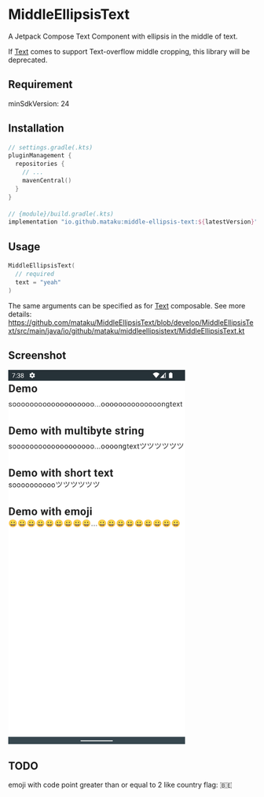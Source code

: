 # MiddleEllipsisText

A Jetpack Compose Text Component with ellipsis in the middle of text.

If [Text](https://developer.android.com/reference/kotlin/androidx/compose/material/package-summary#Text(kotlin.String,androidx.compose.ui.Modifier,androidx.compose.ui.graphics.Color,androidx.compose.ui.unit.TextUnit,androidx.compose.ui.text.font.FontStyle,androidx.compose.ui.text.font.FontWeight,androidx.compose.ui.text.font.FontFamily,androidx.compose.ui.unit.TextUnit,androidx.compose.ui.text.style.TextDecoration,androidx.compose.ui.text.style.TextAlign,androidx.compose.ui.unit.TextUnit,androidx.compose.ui.text.style.TextOverflow,kotlin.Boolean,kotlin.Int,kotlin.Function1,androidx.compose.ui.text.TextStyle))
comes to support Text-overflow middle cropping, this library will be deprecated.

## Requirement

minSdkVersion: 24

## Installation

```kotlin
// settings.gradle(.kts)
pluginManagement {
  repositories {
    // ...
    mavenCentral()
  }
}

// {module}/build.gradle(.kts)
implementation "io.github.mataku:middle-ellipsis-text:${latestVersion}"
```

## Usage

```kotlin
MiddleEllipsisText(
  // required
  text = "yeah"
)
```

The same arguments can be specified as
for [Text](https://developer.android.com/reference/kotlin/androidx/compose/material/package-summary#Text(kotlin.String,androidx.compose.ui.Modifier,androidx.compose.ui.graphics.Color,androidx.compose.ui.unit.TextUnit,androidx.compose.ui.text.font.FontStyle,androidx.compose.ui.text.font.FontWeight,androidx.compose.ui.text.font.FontFamily,androidx.compose.ui.unit.TextUnit,androidx.compose.ui.text.style.TextDecoration,androidx.compose.ui.text.style.TextAlign,androidx.compose.ui.unit.TextUnit,androidx.compose.ui.text.style.TextOverflow,kotlin.Boolean,kotlin.Int,kotlin.Function1,androidx.compose.ui.text.TextStyle))
composable. See more
details: https://github.com/mataku/MiddleEllipsisText/blob/develop/MiddleEllipsisText/src/main/java/io/github/mataku/middleellipsistext/MiddleEllipsisText.kt

## Screenshot

<img src="./screenshot/demo.png" width=360 />

## TODO

emoji with code point greater than or equal to 2 like country flag: 🇧🇪
